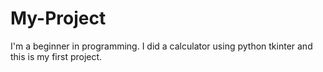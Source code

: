 # My-Project
I'm a beginner in programming. I did a calculator using python tkinter and this is my first project.
